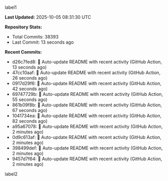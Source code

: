 
label1 
<!-- ACTIVITY_START -->
**Last Updated:** 2025-10-05 08:31:30 UTC

**Repository Stats:**
- Total Commits: 38393
- Last Commit: 13 seconds ago

**Recent Commits:**
- d26c7fed8: 🤖 Auto-update README with recent activity (GitHub Action, 13 seconds ago)
- 47cc10aaf: 🤖 Auto-update README with recent activity (GitHub Action, 26 seconds ago)
- 0917d29f6: 🤖 Auto-update README with recent activity (GitHub Action, 42 seconds ago)
- 69747729b: 🤖 Auto-update README with recent activity (GitHub Action, 55 seconds ago)
- 861b09f8b: 🤖 Auto-update README with recent activity (GitHub Action, 67 seconds ago)
- 1041734ea: 🤖 Auto-update README with recent activity (GitHub Action, 82 seconds ago)
- a95a67078: 🤖 Auto-update README with recent activity (GitHub Action, 2 minutes ago)
- 0d9c613af: 🤖 Auto-update README with recent activity (GitHub Action, 2 minutes ago)
- 398499def: 🤖 Auto-update README with recent activity (GitHub Action, 2 minutes ago)
- 9457d7f64: 🤖 Auto-update README with recent activity (GitHub Action, 2 minutes ago)
<!-- ACTIVITY_END -->

label2
